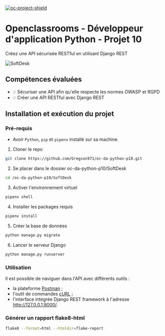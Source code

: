 [![oc-project-shield][oc-project-shield]][oc-project-url]

[oc-project-shield]: https://img.shields.io/badge/OPENCLASSROOMS-PROJECT-blueviolet?style=for-the-badge
[oc-project-url]: https://openclassrooms.com/fr/paths/518-developpeur-dapplication-python

# Openclassrooms - Développeur d'application Python - Projet 10

Créez une API sécurisée RESTful en utilisant Django REST

![SoftDesk](https://user.oc-static.com/upload/2023/06/28/16879473703315_P10-02.png)

## Compétences évaluées

- :bulb: Sécuriser une API afin qu'elle respecte les normes OWASP et RGPD
- :bulb: Créer une API RESTful avec Django REST

## Installation et exécution du projet

### Pré-requis

- Avoir `Python`, `pip` et `pipenv` installé sur sa machine.

1. Cloner le repo

```sh
git clone https://github.com/Gregson971/oc-da-python-p10.git
```

2. Se placer dans le dossier oc-da-python-p10/SoftDesk

```sh
cd /oc-da-python-p10/SoftDesk
```

3. Activer l'environnement virtuel

```sh
pipenv shell
```

4. Installer les packages requis

```sh
pipenv install
```

5. Créer la base de données

```sh
python manage.py migrate
```

6. Lancer le serveur Django

```sh
python manage.py runserver
```

### Utilisation

Il est possible de naviguer dans l'API avec différents outils :

- la plateforme [Postman](https://www.postman.com/) ;
- l'outil de commandes [cURL](https://curl.se/) ;
- l'interface intégrée Django REST framework à l'adresse http://127.0.0.1:8000/.

### Générer un rapport flake8-html

```sh
flake8 --format=html --htmldir=flake-report
```
